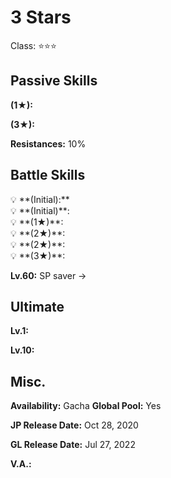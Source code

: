 # 3 Stars

Class: ⭐️⭐️⭐️

## Passive Skills

**(1★):** 

**(3★):** 

**Resistances:** 10%

## Battle Skills

<aside>
💡 **(Initial):**

</aside>

<aside>
💡 **(Initial)**:

</aside>

<aside>
💡 **(1★)**:

</aside>

<aside>
💡 **(2★)**:

</aside>

<aside>
💡 **(2★)**:

</aside>

<aside>
💡 **(3★)**:

**Lv.60:** SP saver →

</aside>

## Ultimate

**Lv.1:** 

**Lv.10:** 

## Misc.

**Availability:** Gacha                                                                     **Global Pool:** Yes

**JP Release Date:**
Oct 28, 2020

**GL Release Date:**
Jul 27, 2022

**V.A.:**